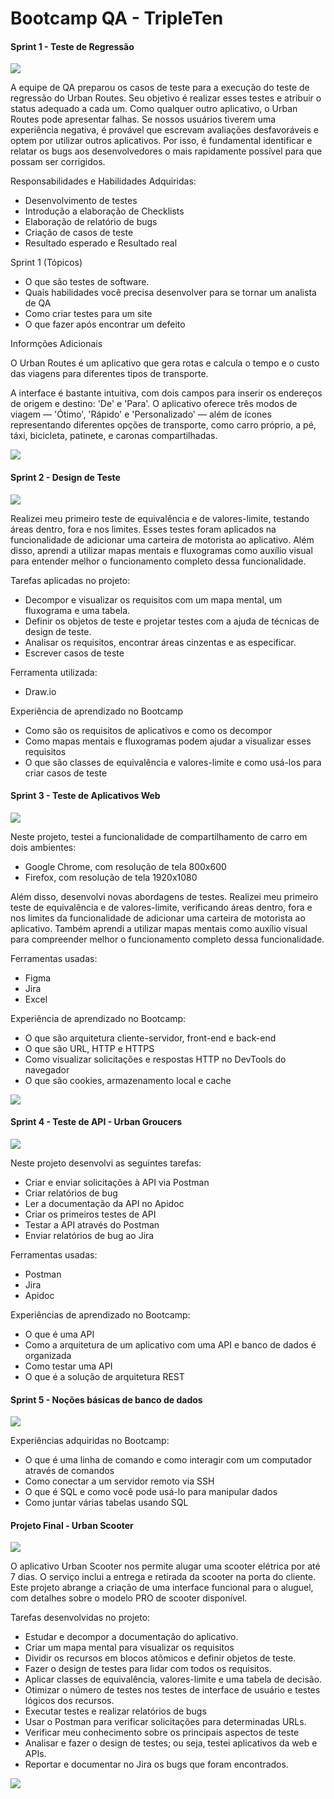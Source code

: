 # Bootcamp QA - TripleTen

#### Sprint 1 - Teste de Regressão

<img src="imagens/regressao.png">

A equipe de QA preparou os casos de teste para a execução do teste de regressão do Urban Routes. Seu objetivo é realizar esses testes e atribuir o status adequado a cada um. Como qualquer outro aplicativo, o Urban Routes pode apresentar falhas. Se nossos usuários tiverem uma experiência negativa, é provável que escrevam avaliações desfavoráveis e optem por utilizar outros aplicativos. Por isso, é fundamental identificar e relatar os bugs aos desenvolvedores o mais rapidamente possível para que possam ser corrigidos.

Responsabilidades e Habilidades Adquiridas:

- Desenvolvimento de testes
- Introdução a elaboração de Checklists
- Elaboração de relatório de bugs
- Criação de casos de teste
- Resultado esperado e Resultado real

Sprint 1 (Tópicos)

- O que são testes de software.
- Quais habilidades você precisa desenvolver para se tornar um analista de QA
- Como criar testes para um site
- O que fazer após encontrar um defeito

Informções Adicionais

O Urban Routes é um aplicativo que gera rotas e calcula o tempo e o custo das viagens para diferentes tipos de transporte.

A interface é bastante intuitiva, com dois campos para inserir os endereços de origem e destino: 'De' e 'Para'. O aplicativo oferece três modos de viagem — 'Ótimo', 'Rápido' e 'Personalizado' — além de ícones representando diferentes opções de transporte, como carro próprio, a pé, táxi, bicicleta, patinete, e caronas compartilhadas.

<img src="imagens/urban-routes.png">


#### Sprint 2 - Design de Teste

<img src="imagens/design-de-teste.png">

Realizei meu primeiro teste de equivalência e de valores-limite, testando áreas dentro, fora e nos limites. Esses testes foram aplicados na funcionalidade de adicionar uma carteira de motorista ao aplicativo. Além disso, aprendi a utilizar mapas mentais e fluxogramas como auxílio visual para entender melhor o funcionamento completo dessa funcionalidade.

Tarefas aplicadas no projeto:

- Decompor e visualizar os requisitos com um mapa mental, um fluxograma e uma tabela.
- Definir os objetos de teste e projetar testes com a ajuda de técnicas de design de teste.
- Analisar os requisitos, encontrar áreas cinzentas e as especificar.
- Escrever casos de teste

Ferramenta utilizada:

- Draw.io

Experiência de aprendizado no Bootcamp

- Como são os requisitos de aplicativos e como os decompor
- Como mapas mentais e fluxogramas podem ajudar a visualizar esses requisitos
- O que são classes de equivalência e valores-limite e como usá-los para criar casos de teste

#### Sprint 3 - Teste de Aplicativos Web

<img src="imagens/teste-de-aplicativos-web.png">


Neste projeto, testei a funcionalidade de compartilhamento de carro em dois ambientes:

- Google Chrome, com resolução de tela 800x600
- Firefox, com resolução de tela 1920x1080

Além disso, desenvolvi novas abordagens de testes. Realizei meu primeiro teste de equivalência e de valores-limite, verificando áreas dentro, fora e nos limites da funcionalidade de adicionar uma carteira de motorista ao aplicativo. Também aprendi a utilizar mapas mentais como auxílio visual para compreender melhor o funcionamento completo dessa funcionalidade.

Ferramentas usadas:

- Figma
- Jira
- Excel

Experiência de aprendizado no Bootcamp:

- O que são arquitetura cliente-servidor, front-end e back-end 
- O que são URL, HTTP e HTTPS 
- Como visualizar solicitações e respostas HTTP no DevTools do navegador 
- O que são cookies, armazenamento local e cache

<img src="imagens/front-end-back-end.png">

#### Sprint 4 - Teste de API - Urban Groucers

<img src="imagens/teste-api.png">

Neste projeto desenvolvi as seguintes tarefas:

- Criar e enviar solicitações à API via Postman
- Criar relatórios de bug
- Ler a documentação da API no Apidoc
- Criar os primeiros testes de API
- Testar a API através do Postman
- Enviar relatórios de bug ao Jira

Ferramentas usadas:

- Postman
- Jira
- Apidoc

Experiências de aprendizado no Bootcamp:

- O que é uma API
- Como a arquitetura de um aplicativo com uma API e banco de dados é organizada
- Como testar uma API
- O que é a solução de arquitetura REST

#### Sprint 5 - Noções básicas de banco de dados

<img src="imagens/banco-de-dados.png">

Experiências adquiridas no Bootcamp:

- O que é uma linha de comando e como interagir com um computador através de comandos
- Como conectar a um servidor remoto via SSH
- O que é SQL e como você pode usá-lo para manipular dados
- Como juntar várias tabelas usando SQL

#### Projeto Final - Urban Scooter

<img src="imagens/urban-scooter.png">

O aplicativo Urban Scooter nos permite alugar uma scooter elétrica por até 7 dias. O serviço inclui a entrega e retirada da scooter na porta do cliente. Este projeto abrange a criação de uma interface funcional para o aluguel, com detalhes sobre o modelo PRO de scooter disponível.

Tarefas desenvolvidas no projeto:

- Estudar e decompor a documentação do aplicativo.
- Criar um mapa mental para visualizar os requisitos
- Dividir os recursos em blocos atômicos e definir objetos de teste.
- Fazer o design de testes para lidar com todos os requisitos.
- Aplicar classes de equivalência, valores-limite e uma tabela de decisão.
- Otimizar o número de testes nos testes de interface de usuário e testes lógicos dos recursos.
- Executar testes e realizar relatórios de bugs
- Usar o Postman para verificar solicitações para determinadas URLs.
- Verificar meu conhecimento sobre os principais aspectos de teste
- Analisar e fazer o design de testes; ou seja, testei aplicativos da web e APIs.
- Reportar e documentar no Jira os bugs que foram encontrados.

<img src="imagens/relatorios-de-bug.png">
